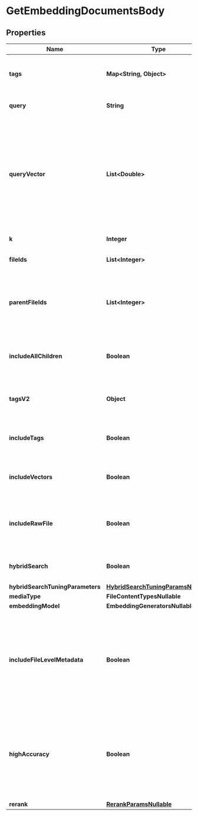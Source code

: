 

# GetEmbeddingDocumentsBody


## Properties

| Name | Type | Description | Notes |
|------------ | ------------- | ------------- | -------------|
|**tags** | **Map&lt;String, Object&gt;** | A set of tags to limit the search to. Deprecated and may be removed in the future. |  [optional] |
|**query** | **String** | Query for which to get related chunks and embeddings. |  |
|**queryVector** | **List&lt;Double&gt;** | Optional query vector for which to get related chunks and embeddings. It must have been         generated by the same model used to generate the embeddings across which the search is being conducted. Cannot         provide both &#x60;query&#x60; and &#x60;query_vector&#x60;. |  [optional] |
|**k** | **Integer** | Number of related chunks to return. |  |
|**fileIds** | **List&lt;Integer&gt;** | Optional list of file IDs to limit the search to |  [optional] |
|**parentFileIds** | **List&lt;Integer&gt;** | Optional list of parent file IDs to limit the search to. A parent file describes a file to which         another file belongs (e.g. a folder) |  [optional] |
|**includeAllChildren** | **Boolean** | Flag to control whether or not to include all children of filtered files in the embedding search. |  [optional] |
|**tagsV2** | **Object** | A set of tags to limit the search to. Use this instead of &#x60;tags&#x60;, which is deprecated. |  [optional] |
|**includeTags** | **Boolean** | Flag to control whether or not to include tags for each chunk in the response. |  [optional] |
|**includeVectors** | **Boolean** | Flag to control whether or not to include embedding vectors in the response. |  [optional] |
|**includeRawFile** | **Boolean** | Flag to control whether or not to include a signed URL to the raw file containing each chunk         in the response. |  [optional] |
|**hybridSearch** | **Boolean** | Flag to control whether or not to perform hybrid search. |  [optional] |
|**hybridSearchTuningParameters** | [**HybridSearchTuningParamsNullable**](HybridSearchTuningParamsNullable.md) |  |  [optional] |
|**mediaType** | **FileContentTypesNullable** |  |  [optional] |
|**embeddingModel** | **EmbeddingGeneratorsNullable** |  |  [optional] |
|**includeFileLevelMetadata** | **Boolean** | Flag to control whether or not to include file-level metadata in the response. This metadata         will be included in the &#x60;content_metadata&#x60; field of each document along with chunk/embedding level metadata. |  [optional] |
|**highAccuracy** | **Boolean** | Flag to control whether or not to perform a high accuracy embedding search. By default, this is set to false.         If true, the search may return more accurate results, but may take longer to complete. |  [optional] |
|**rerank** | [**RerankParamsNullable**](RerankParamsNullable.md) |  |  [optional] |




